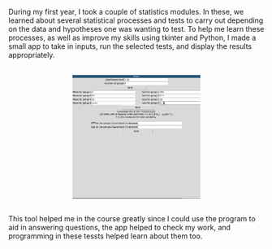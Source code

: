 During my first year, I took a couple of statistics modules. In these, we learned about several statistical processes and tests to carry out depending on the data and hypotheses one was wanting to test. To help me learn these processes, as well as improve my skills using tkinter and Python, I made a small app to take in inputs, run the selected tests, and display the results appropriately.

<br>

<div style="display: flex; justify-content: center;">
    <img src="/media/stats.png" width="50%">
</div>

<br>

This tool helped me in the course greatly since I could use the program to aid in answering questions, the app helped to check my work, and programming in these tessts helped learn about them too.